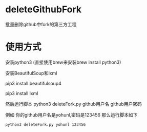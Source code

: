 # deleteGithubFork
批量删除github中fork的第三方工程

# 使用方式
安装python3 (直接使用brew来安装brew install python3)

安装BeautifulSoup和lxml  

pip3 install beautifulsoup4   

pip3 install lxml


然后运行脚本 python3 deleteFork.py github用户名  github用户密码
 
 例如 你的github用户名是yohunl,密码是123456
 那么运行脚本如下
 ```
 python3 deleteFork.py yohunl 123456
 ```


